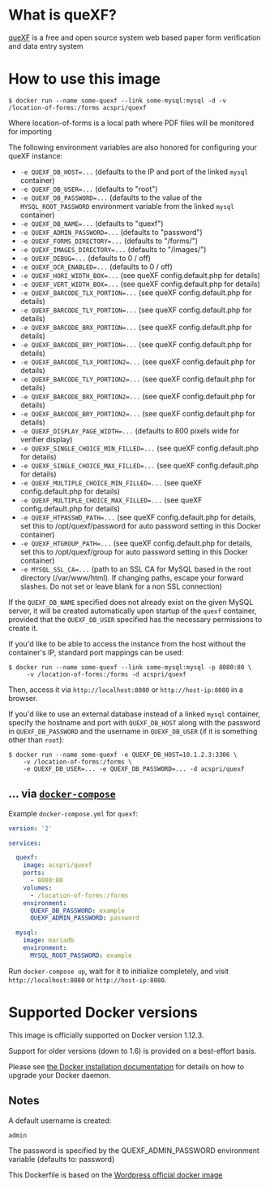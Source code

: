 # What is queXF?

[queXF](https://quexf.acspri.org.au/) is a free and open source system web based paper form verification and data entry system

# How to use this image

```console
$ docker run --name some-quexf --link some-mysql:mysql -d -v /location-of-forms:/forms acspri/quexf
```

Where location-of-forms is a local path where PDF files will be monitored for importing

The following environment variables are also honored for configuring your queXF instance:

-	`-e QUEXF_DB_HOST=...` (defaults to the IP and port of the linked `mysql` container)
-	`-e QUEXF_DB_USER=...` (defaults to "root")
-	`-e QUEXF_DB_PASSWORD=...` (defaults to the value of the `MYSQL_ROOT_PASSWORD` environment variable from the linked `mysql` container)
-	`-e QUEXF_DB_NAME=...` (defaults to "quexf")
-	`-e QUEXF_ADMIN_PASSWORD=...` (defaults to "password")
-	`-e QUEXF_FORMS_DIRECTORY=...` (defaults to "/forms/")
-	`-e QUEXF_IMAGES_DIRECTORY=...` (defaults to "/images/")
-	`-e QUEXF_DEBUG=...` (defaults to 0 / off)
-	`-e QUEXF_OCR_ENABLED=...` (defaults to 0 / off)
-	`-e QUEXF_HORI_WIDTH_BOX=...` (see queXF config.default.php for details) 
-	`-e QUEXF_VERT_WIDTH_BOX=...`  (see queXF config.default.php for details)
-	`-e QUEXF_BARCODE_TLX_PORTION=...` (see queXF config.default.php for details) 
-	`-e QUEXF_BARCODE_TLY_PORTION=...` (see queXF config.default.php for details) 
-	`-e QUEXF_BARCODE_BRX_PORTION=...` (see queXF config.default.php for details) 
-	`-e QUEXF_BARCODE_BRY_PORTION=...` (see queXF config.default.php for details) 
-	`-e QUEXF_BARCODE_TLX_PORTION2=...` (see queXF config.default.php for details) 
-	`-e QUEXF_BARCODE_TLY_PORTION2=...` (see queXF config.default.php for details) 
-	`-e QUEXF_BARCODE_BRX_PORTION2=...` (see queXF config.default.php for details) 
-	`-e QUEXF_BARCODE_BRY_PORTION2=...` (see queXF config.default.php for details) 
-	`-e QUEXF_DISPLAY_PAGE_WIDTH=...` (defaults to 800 pixels wide for verifier display) 
-	`-e QUEXF_SINGLE_CHOICE_MIN_FILLED=...` (see queXF config.default.php for details) 
-	`-e QUEXF_SINGLE_CHOICE_MAX_FILLED=...` (see queXF config.default.php for details) 
-	`-e QUEXF_MULTIPLE_CHOICE_MIN_FILLED=...` (see queXF config.default.php for details) 
-	`-e QUEXF_MULTIPLE_CHOICE_MAX_FILLED=...` (see queXF config.default.php for details) 
-	`-e QUEXF_HTPASSWD_PATH=...` (see queXF config.default.php for details, set this to /opt/quexf/password for auto password setting in this Docker container) 
-	`-e QUEXF_HTGROUP_PATH=...` (see queXF config.default.php for details, set this to /opt/quexf/group for auto password setting in this Docker container) 
-	`-e MYSQL_SSL_CA=...` (path to an SSL CA for MySQL based in the root directory (/var/www/html). If changing paths, escape your forward slashes. Do not set or leave blank for a non SSL connection)

If the `QUEXF_DB_NAME` specified does not already exist on the given MySQL server, it will be created automatically upon startup of the `quexf` container, provided that the `QUEXF_DB_USER` specified has the necessary permissions to create it.

If you'd like to be able to access the instance from the host without the container's IP, standard port mappings can be used:

```console
$ docker run --name some-quexf --link some-mysql:mysql -p 8080:80 \
     -v /location-of-forms:/forms -d acspri/quexf
```

Then, access it via `http://localhost:8080` or `http://host-ip:8080` in a browser.

If you'd like to use an external database instead of a linked `mysql` container, specify the hostname and port with `QUEXF_DB_HOST` along with the password in `QUEXF_DB_PASSWORD` and the username in `QUEXF_DB_USER` (if it is something other than `root`):

```console
$ docker run --name some-quexf -e QUEXF_DB_HOST=10.1.2.3:3306 \
	-v /location-of-forms:/forms \
    -e QUEXF_DB_USER=... -e QUEXF_DB_PASSWORD=... -d acspri/quexf
```

## ... via [`docker-compose`](https://github.com/docker/compose)

Example `docker-compose.yml` for `quexf`:

```yaml
version: '2'

services:

  quexf:
    image: acspri/quexf
    ports:
      - 8080:80
    volumes:
      - /location-of-forms:/forms
    environment:
      QUEXF_DB_PASSWORD: example
      QUEXF_ADMIN_PASSWORD: password

  mysql:
    image: mariadb
    environment:
      MYSQL_ROOT_PASSWORD: example
```

Run `docker-compose up`, wait for it to initialize completely, and visit `http://localhost:8080` or `http://host-ip:8080`.

# Supported Docker versions

This image is officially supported on Docker version 1.12.3.

Support for older versions (down to 1.6) is provided on a best-effort basis.

Please see [the Docker installation documentation](https://docs.docker.com/installation/) for details on how to upgrade your Docker daemon.

Notes
-----

A default username is created:

    admin

The password is specified by the QUEXF_ADMIN_PASSWORD environment variable (defaults to: password)

This Dockerfile is based on the [Wordpress official docker image](https://github.com/docker-library/wordpress/tree/8ab70dd61a996d58c0addf4867a768efe649bf65/php5.6/apache)
